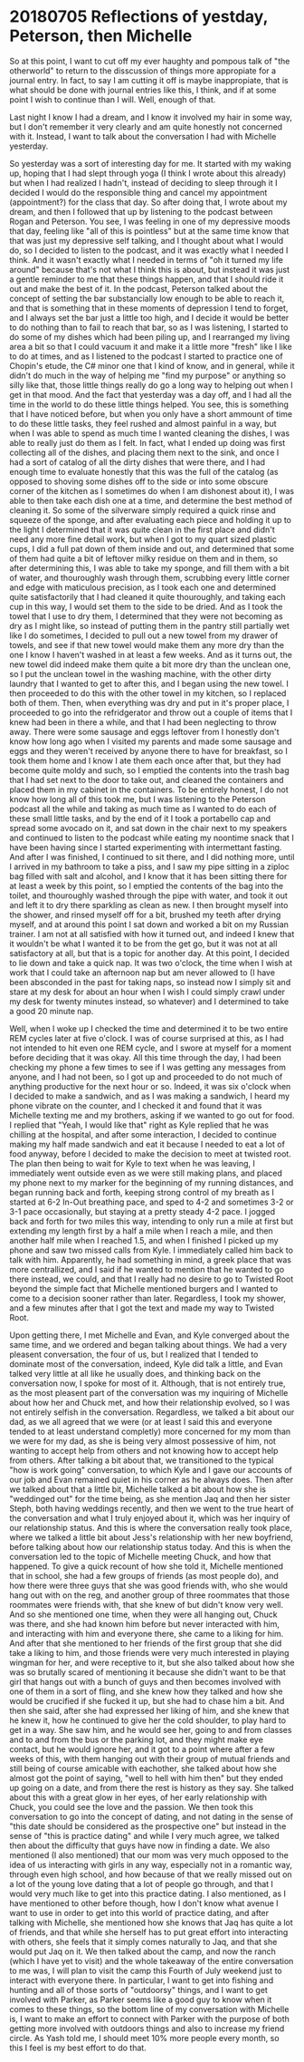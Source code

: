# 20180705 Reflections of yestday, Peterson, then Michelle
So at this point, I want to cut off my ever haughty and pompous talk of "the
otherworld" to return to the disscussion of things more appropiate for a
journal entry. In fact, to say I am cutting it off is maybe inappropiate, that
is what should be done with journal entries like this, I think, and if at some
point I wish to continue than I will. Well, enough of that.

Last night I know I had a dream, and I know it involved my hair in some way,
but I don't remember it very clearly and am quite honestly not concerned with
it. Instead, I want to talk about the conversation I had with Michelle
yesterday.

So yesterday was a sort of interesting day for me. It started with my waking
up, hoping that I had slept through yoga (I think I wrote about this already)
but when I had realized I hadn't, instead of deciding to sleep through it I
decided I would do the responsible thing and cancel my appointment
(appointment?) for the class that day. So after doing that, I wrote about my
dream, and then I followed that up by listening to the podcast between Rogan
and Peterson. You see, I was feeling in one of my depressive moods that day,
feeling like "all of this is pointless" but at the same time know that that was
just my depressive self talking, and I thought about what I would do, so I
decided to listen to the podcast, and it was exactly what I needed I think. And
it wasn't exactly what I needed in terms of "oh it turned my life around"
because that's not what I think this is about, but instead it was just a gentle
reminder to me that these things happen, and that I should ride it out and make
the best of it. In the podcast, Peterson talked about the concept of setting
the bar substancially low enough to be able to reach it, and that is something
that in these moments of depression I tend to forget, and I always set the bar
just a little too high, and I decide it would be better to do nothing than to
fail to reach that bar, so as I was listening, I started to do some of my
dishes which had been piling up, and I rearranged my living area a bit so that
I could vacuum it and make it a little more "fresh" like I like to do at times,
and as I listened to the podcast I started to practice one of Chopin's etude,
the C# minor one that I kind of know, and in general, while it didn't do much
in the way of helping me "find my purpose" or anything so silly like that,
those little things really do go a long way to helping out when I get in that
mood. And the fact that yesterday was a day off, and I had all the time in the
world to do these little things helped. You see, this is something that I have
noticed before, but when you only have a short ammount of time to do these
little tasks, they feel rushed and almost painful in a way, but when I was able
to spend as much time I wanted cleaning the dishes, I was able to really just
do them as I felt. In fact, what I ended up doing was first collecting all of
the dishes, and placing them next to the sink, and once I had a sort of catalog
of all the dirty dishes that were there, and I had enough time to evaluate
honestly that this was the full of the catalog (as opposed to shoving some
dishes off to the side or into some obscure corner of the kitchen as I
sometimes do when I am dishonest about it), I was able to then take each dish
one at a time, and determine the best method of cleaning it. So some of the
silverware simply required a quick rinse and squeeze of the sponge, and after
evaluating each piece and holding it up to the light I determined that it was
quite clean in the first place and didn't need any more fine detail work, but
when I got to my quart sized plastic cups, I did a full pat down of them inside
and out, and determined that some of them had quite a bit of leftover milky
residue on them and in them, so after determining this, I was able to take my
sponge, and fill them with a bit of water, and thouroughly wash through them,
scrubbing every little corner and edge with maticulous precision, as I took
each one and determined quite satisfactorily that I had cleaned it quite
thouroughly, and taking each cup in this way, I would set them to the side to
be dried. And as I took the towel that I use to dry them, I determined that
they were not becoming as dry as I might like, so instead of putting them in
the pantry still partially wet like I do sometimes, I decided to pull out a new
towel from my drawer of towels, and see if that new towel would make them any
more dry than the one I know I haven't washed in at least a few weeks. And as
it turns out, the new towel did indeed make them quite a bit more dry than the
unclean one, so I put the unclean towel in the washing machine, with the other
dirty laundry that I wanted to get to after this, and I began using the new
towel. I then proceeded to do this with the other towel in my kitchen, so I
replaced both of them. Then, when everything was dry and put in it's proper
place, I proceeded to go into the refridgerator and throw out a couple of items
that I knew had been in there a while, and that I had been neglecting to throw
away. There were some sausage and eggs leftover from I honestly don't know how
long ago when I visited my parents and made some sausage and eggs and they
weren't received by anyone there to have for breakfast, so I took them home and
I know I ate them each once after that, but they had become quite moldy and
such, so I emptied the contents into the trash bag that I had set next to the
door to take out, and cleaned the containers and placed them in my cabinet in
the containers. To be entirely honest, I do not know how long all of this took
me, but I was listening to the Peterson podcast all the while and taking as
much time as I wanted to do each of these small little tasks, and by the end of
it I took a portabello cap and spread some avocado on it, and sat down in the
chair next to my speakers and continued to listen to the podcast while eating
my noontime snack that I have been having since I started experimenting with
intermettant fasting. And after I was finished, I continued to sit there, and I
did nothing more, until I arrived in my bathroom to take a piss, and I saw my
pipe sitting in a ziploc bag filled with salt and alcohol, and I know that it
has been sitting there for at least a week by this point, so I emptied the
contents of the bag into the toilet, and thouroughly washed through the pipe
with water, and took it out and left it to dry there sparkling as clean as new.
I then brought myself into the shower, and rinsed myself off for a bit, brushed
my teeth after drying myself, and at around this point I sat down and worked a
bit on my Russian trainer. I am not at all satisfied with how it turned out,
and indeed I knew that it wouldn't be what I wanted it to be from the get go,
but it was not at all satisfactory at all, but that is a topic for another day.
At this point, I decided to lie down and take a quick nap. It was two o'clock,
the time when I wish at work that I could take an afternoon nap but am never
allowed to (I have been absconded in the past for taking naps, so instead now I
simply sit and stare at my desk for about an hour when I wish I could simply
crawl under my desk for twenty minutes instead, so whatever) and I determined
to take a good 20 minute nap.

Well, when I woke up I checked the time and determined it to be two entire REM
cycles later at five o'clock. I was of course surprised at this, as I had not
intended to hit even one REM cycle, and I swore at myself for a moment before
deciding that it was okay. All this time through the day, I had been checking
my phone a few times to see if I was getting any messages from anyone, and I
had not been, so I got up and proceeded to do not much of anything productive
for the next hour or so. Indeed, it was six o'clock when I decided to make a
sandwich, and as I was making a sandwich, I heard my phone vibrate on the
counter, and I checked it and found that it was Michelle texting me and my
brothers, asking if we wanted to go out for food. I replied that "Yeah, I would
like that" right as Kyle replied that he was chilling at the hospital, and
after some interaction, I decided to continue making my half made sandwich and
eat it because I needed to eat a lot of food anyway, before I decided to make
the decision to meet at twisted root. The plan then being to wait for Kyle to
text when he was leaving, I immediately went outside even as we were still
making plans, and placed my phone next to my marker for the beginning of my
running distances, and began running back and forth, keeping strong control of
my breath as I started at 6-2 In-Out breathing pace, and sped to 4-2 and
sometimes 3-2 or 3-1 pace occasionally, but staying at a pretty steady 4-2
pace. I jogged back and forth for two miles this way, intending to only run a
mile at first but extending my length first by a half a mile when I reach a
mile, and then another half mile when I reached 1.5, and when I finished I
picked up my phone and saw two missed calls from Kyle. I immediately called him
back to talk with him. Apparently, he had something in mind, a greek place that
was more centrallized, and I said if he wanted to mention that he wanted to go
there instead, we could, and that I really had no desire to go to Twisted Root
beyond the simple fact that Michelle mentioned burgers and I wanted to come to
a decision sooner rather than later. Regardless, I took my shower, and a few
minutes after that I got the text and made my way to Twisted Root.

Upon getting there, I met Michelle and Evan, and Kyle converged about the same
time, and we ordered and began talking about things. We had a very pleasent
conversation, the four of us, but I realized that I tended to dominate most of
the conversation, indeed, Kyle did talk a little, and Evan talked very little
at all like he usually does, and thinking back on the conversation now, I spoke
for most of it. Although, that is not entirely true, as the most pleasent part
of the conversation was my inquiring of Michelle about how her and Chuck met,
and how their relationship evolved, so I was not entirely selfish in the
conversation. Regardless, we talked a bit about our dad, as we all agreed that
we were (or at least I said this and everyone tended to at least understand
completly) more concerned for my mom than we were for my dad, as she is being
very almost possessive of him, not wanting to accept help from others and not
knowing how to accept help from others. After talking a bit about that, we
transitioned to the typical "how is work going" conversation, to which Kyle and
I gave our accounts of our job and Evan remained quiet in his corner as he
always does. Then after we talked about that a little bit, Michelle talked a
bit about how she is "weddinged out" for the time being, as she mention Jaq and
then her sister Steph, both having weddings recently, and then we went to the
true heart of the conversation and what I truly enjoyed about it, which was her
inquiry of our relationship status. And this is where the conversation really
took place, where we talked a little bit about Jess's relationship with her new
boyfriend, before talking about how our relationship status today. And this is
when the conversation led to the topic of Michelle meeting Chuck, and how that
happened. To give a quick recount of how she told it, Michelle mentioned that
in school, she had a few groups of friends (as most people do), and how there
were three guys that she was good friends with, who she would hang out with on
the reg, and another group of three roommates that those roommates were friends
with, that she knew of but didn't know very well. And so she mentioned one
time, when they were all hanging out, Chuck was there, and she had known him
before but never interacted with him, and interacting with him and everyone
there, she came to a liking for him. And after that she mentioned to her
friends of the first group that she did take a liking to him, and those friends
were very much interested in playing wingman for her, and were receptive to it,
but she also talked about how she was so brutally scared of mentioning it
because she didn't want to be that girl that hangs out with a bunch of guys and
then becomes involved with one of them in a sort of fling, and she knew how
they talked and how she would be crucified if she fucked it up, but she had to
chase him a bit. And then she said, after she had expressed her liking of him,
and she knew that he knew it, how he continued to give her the cold shoulder,
to play hard to get in a way. She saw him, and he would see her, going to and
from classes and to and from the bus or the parking lot, and they might make
eye contact, but he would ignore her, and it got to a point where after a few
weeks of this, with them hanging out with their group of mutual friends and
still being of course amicable with eachother, she talked about how she almost
got the point of saying, "well to hell with him then" but they ended up going
on a date, and from there the rest is history as they say. She talked about
this with a great glow in her eyes, of her early relationship with Chuck, you
could see the love and the passion. We then took this conversation to go into
the concept of dating, and not dating in the sense of "this date should be
considered as the prospective one" but instead in the sense of "this is
practice dating" and while I very much agree, we talked then about the
difficulty that guys have now in finding a date. We also mentioned (I also
mentioned) that our mom was very much opposed to the idea of us interacting
with girls in any way, especially not in a romantic way, through even high
school, and how because of that we really missed out on a lot of the young love
dating that a lot of people go through, and that I would very much like to get
into this practice dating. I also mentioned, as I have mentioned to other
before though, how I don't know what avenue I want to use in order to get into
this world of practice dating, and after talking with Michelle, she mentioned
how she knows that Jaq has quite a lot of friends, and that while she herself
has to put great effort into interacting with others, she feels that it simply
comes naturally to Jaq, and that she would put Jaq on it. We then talked about
the camp, and now the ranch (which I have yet to visit) and the whole takeaway
of the entire conversation to me was, I will plan to visit the camp this Fourth
of July weekend just to interact with everyone there. In particular, I want to
get into fishing and hunting and all of those sorts of "outdoorsy" things, and
I want to get involved with Parker, as Parker seems like a good guy to know
when it comes to these things, so the bottom line of my conversation with
Michelle is, I want to make an effort to connect with Parker with the purpose
of both getting more involved with outdoors things and also to increase my
friend circle. As Yash told me, I should meet 10% more people every month, so
this I feel is my best effort to do that.


